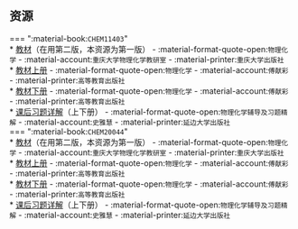 ## 资源  
=== ":material-book:`CHEM11403`"  
    * [教材](https://api.mir6.com/api/lanzou?url=https://cqu-openlib.lanzout.com/i5ebW25f8tgb&down=true)（在用第二版，本资源为第一版） - :material-format-quote-open:`物理化学` - :material-account:`重庆大学物理化学教研室` - :material-printer:`重庆大学出版社`  
    * [教材上册](https://api.mir6.com/api/lanzou?url=https://cqu-openlib.lanzout.com/iIghc29k4aja&down=true) - :material-format-quote-open:`物理化学` - :material-account:`傅献彩` - :material-printer:`高等教育出版社`  
    * [教材下册](https://api.mir6.com/api/lanzou?url=https://cqu-openlib.lanzout.com/iRiEh29k4hwf&down=true) - :material-format-quote-open:`物理化学` - :material-account:`傅献彩` - :material-printer:`高等教育出版社`  
        * [课后习题详解](https://api.mir6.com/api/lanzou?url=https://cqu-openlib.lanzout.com/iQgjf25fepmj&down=true)（上下册） - :material-format-quote-open:`物理化学辅导及习题精解` - :material-account:`史雅慧` - :material-printer:`延边大学出版社`  
=== ":material-book:`CHEM20044`"  
    * [教材](https://api.mir6.com/api/lanzou?url=https://cqu-openlib.lanzout.com/i5ebW25f8tgb&down=true)（在用第二版，本资源为第一版） - :material-format-quote-open:`物理化学` - :material-account:`重庆大学物理化学教研室` - :material-printer:`重庆大学出版社`  
    * [教材上册](https://api.mir6.com/api/lanzou?url=https://cqu-openlib.lanzout.com/iIghc29k4aja&down=true) - :material-format-quote-open:`物理化学` - :material-account:`傅献彩` - :material-printer:`高等教育出版社`  
    * [教材下册](https://api.mir6.com/api/lanzou?url=https://cqu-openlib.lanzout.com/iRiEh29k4hwf&down=true) - :material-format-quote-open:`物理化学` - :material-account:`傅献彩` - :material-printer:`高等教育出版社`  
        * [课后习题详解](https://api.mir6.com/api/lanzou?url=https://cqu-openlib.lanzout.com/iQgjf25fepmj&down=true)（上下册） - :material-format-quote-open:`物理化学辅导及习题精解` - :material-account:`史雅慧` - :material-printer:`延边大学出版社`  